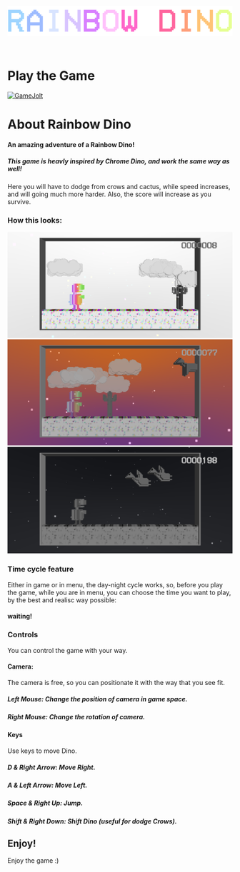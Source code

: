 
![Logo](./assets/img/logo.png)

‎ ‎
# Play the Game
[![GameJolt](https://img.shields.io/badge/Play_on-GameJolt-7149a6.svg)](https://gamejolt.com/games/rainbowdino/999584)

# About Rainbow Dino

#### An amazing adventure of a Rainbow Dino!
##### This game is heavly inspired by Chrome Dino, and work the same way as well!
Here you will have to dodge from crows and cactus, while speed increases, and will going much more harder.
Also, the score will increase as you survive.
### How this looks:

![App Screenshot](./assets/screenshots/Screenshot_1121.png)
![App Screenshot](./assets/screenshots/Screenshot_1119.png)
![App Screenshot](./assets/screenshots/Screenshot_1120.png)


### Time cycle feature

Either in game or in menu, the day-night cycle works, so, before you play the game, while you are in menu, you can choose the time you want to play, by the best and realisc way possible:
#### waiting!
### Controls

You can control the game with your way.

#### Camera:
The camera is free, so you can positionate it with the way that you see fit.

##### Left Mouse: Change the position of camera in game space.
##### Right Mouse: Change the rotation of camera.

#### Keys
Use keys to move Dino.

##### D & Right Arrow: Move Right.
##### A & Left Arrow: Move Left.
##### Space & Right Up: Jump.
##### Shift & Right Down: Shift Dino (useful for dodge Crows).

## Enjoy!
Enjoy the game :)